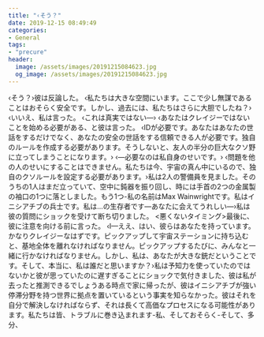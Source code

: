 ```yaml
---
title: "‹そう？"
date: 2019-12-15 08:49:49
categories:
- General
tags:
- "precure"
header:
  image: /assets/images/20191215084623.jpg
  og_image: /assets/images/20191215084623.jpg
---
```


‹そう？›彼は反論した。 ‹私たちは大きな空間にいます。ここで少し無謀であることはおそらく安全です。しかし、過去には、私たちはさらに大胆でしたね？› ‹いいえ、私は言った。 ‹これは真実ではない—› ‹あなたはクレイジーではないことを始める必要がある、と彼は言った。 ‹IDが必要です。あなたはあなたの世話をするだけでなく、あなたの安全の世話をする信頼できる人が必要です。独自のルールを作成する必要があります。そうしないと、友人の半分の巨大なクソ野に立ってしまうことになります。› ‹—必要なのは私自身のせいです。› ‹問題を他の人のせいにすることはできません。私たちは今、宇宙の真ん中にいるので、独自のクソルールを設定する必要があります。›私は2人の警備員を見ました。そのうちの1人はまだ立っていて、空中に鈍器を振り回し、時には手首の2つの金属製の袖口の1つに落としました。もう1つ-私の名前はMax Wainwrightです。私はイニシアチブの兵士です。私は…の生存者です—あなたに会えてうれしい—›私は彼の質問にショックを受けて断ち切りました。 &lt;悪くないタイミング&gt;最後に、彼に注意を向ける前に言った。 ‹I—ええ、はい、彼らはあなたを持っています。かなりクレイジーなはずです。ピックアップして宇宙ステーションに持ち込むと、基地全体を離れなければなりません。ピックアップするたびに、みんなと一緒に行かなければなりません。しかし、私は、あなたが大きな銃だということです。そして、本当に、私は誰だと思いますか？›私は予知力を使っていたのではないかと彼が思っていたのに遅すぎることにショックで気付きました、彼は私が去ったと推測できるでしょうある時点で家に帰ったが、彼はイニシアチブが強い停滞分野を持つ世界に拠点を置いているという事実を知らなかった。彼はそれを自分で解決しなければならず、それは長くて高価なプロセスになる可能性があります。私たちは皆、トラブルに巻き込まれます-私、そしておそらく-そして、多分、
